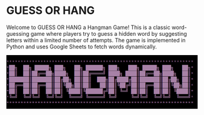 # GUESS OR HANG

Welcome to GUESS OR HANG a Hangman Game! This is a classic word-guessing game where players try to guess a hidden word by suggesting letters within a limited number of attempts. The game is implemented in Python and uses Google Sheets to fetch words dynamically.

![HANGMAN](readme-images/1.hangman-title.png)
